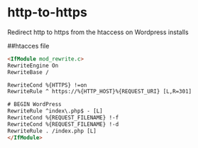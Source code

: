 # http-to-https
Redirect http to https from the htaccess on Wordpress installs

##htacces file

```html
<IfModule mod_rewrite.c>
RewriteEngine On
RewriteBase /

RewriteCond %{HTTPS} !=on
RewriteRule ^ https://%{HTTP_HOST}%{REQUEST_URI} [L,R=301]

# BEGIN WordPress
RewriteRule ^index\.php$ - [L]
RewriteCond %{REQUEST_FILENAME} !-f
RewriteCond %{REQUEST_FILENAME} !-d
RewriteRule . /index.php [L]
</IfModule>
```
